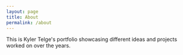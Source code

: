 ```yaml
---
layout: page
title: About
permalink: /about
---
```


This is Kyler Telge's portfolio showcasing different ideas and projects worked on over the years.

